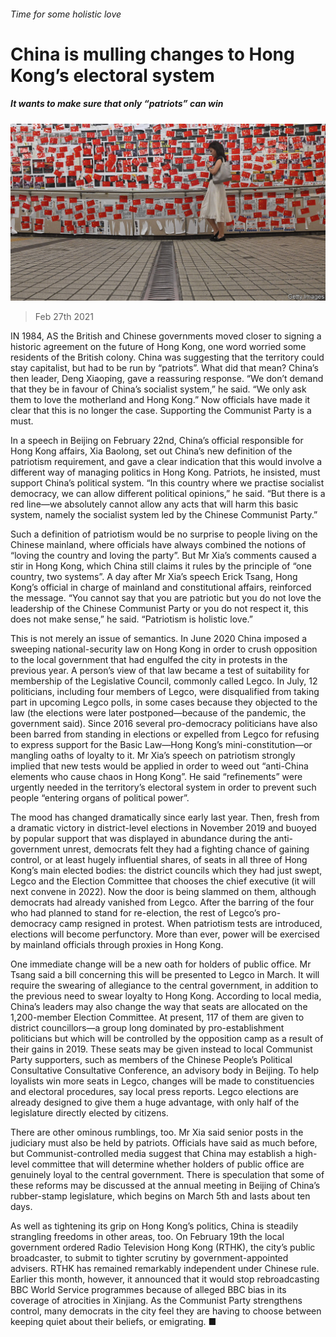 ###### Time for some holistic love

# China is mulling changes to Hong Kong’s electoral system 

##### It wants to make sure that only “patriots” can win 

![image](images/20210227_CNP001_0.jpg) 

> Feb 27th 2021 


IN 1984, AS the British and Chinese governments moved closer to signing a historic agreement on the future of Hong Kong, one word worried some residents of the British colony. China was suggesting that the territory could stay capitalist, but had to be run by “patriots”. What did that mean? China’s then leader, Deng Xiaoping, gave a reassuring response. “We don’t demand that they be in favour of China’s socialist system,” he said. “We only ask them to love the motherland and Hong Kong.” Now officials have made it clear that this is no longer the case. Supporting the Communist Party is a must.


In a speech in Beijing on February 22nd, China’s official responsible for Hong Kong affairs, Xia Baolong, set out China’s new definition of the patriotism requirement, and gave a clear indication that this would involve a different way of managing politics in Hong Kong. Patriots, he insisted, must support China’s political system. “In this country where we practise socialist democracy, we can allow different political opinions,” he said. “But there is a red line—we absolutely cannot allow any acts that will harm this basic system, namely the socialist system led by the Chinese Communist Party.”



Such a definition of patriotism would be no surprise to people living on the Chinese mainland, where officials have always combined the notions of “loving the country and loving the party”. But Mr Xia’s comments caused a stir in Hong Kong, which China still claims it rules by the principle of “one country, two systems”. A day after Mr Xia’s speech Erick Tsang, Hong Kong’s official in charge of mainland and constitutional affairs, reinforced the message. “You cannot say that you are patriotic but you do not love the leadership of the Chinese Communist Party or you do not respect it, this does not make sense,” he said. “Patriotism is holistic love.”


This is not merely an issue of semantics. In June 2020 China imposed a sweeping national-security law on Hong Kong in order to crush opposition to the local government that had engulfed the city in protests in the previous year. A person’s view of that law became a test of suitability for membership of the Legislative Council, commonly called Legco. In July, 12 politicians, including four members of Legco, were disqualified from taking part in upcoming Legco polls, in some cases because they objected to the law (the elections were later postponed—because of the pandemic, the government said). Since 2016 several pro-democracy politicians have also been barred from standing in elections or expelled from Legco for refusing to express support for the Basic Law—Hong Kong’s mini-constitution—or mangling oaths of loyalty to it. Mr Xia’s speech on patriotism strongly implied that new tests would be applied in order to weed out “anti-China elements who cause chaos in Hong Kong”. He said “refinements” were urgently needed in the territory’s electoral system in order to prevent such people “entering organs of political power”.


The mood has changed dramatically since early last year. Then, fresh from a dramatic victory in district-level elections in November 2019 and buoyed by popular support that was displayed in abundance during the anti-government unrest, democrats felt they had a fighting chance of gaining control, or at least hugely influential shares, of seats in all three of Hong Kong’s main elected bodies: the district councils which they had just swept, Legco and the Election Committee that chooses the chief executive (it will next convene in 2022). Now the door is being slammed on them, although democrats had already vanished from Legco. After the barring of the four who had planned to stand for re-election, the rest of Legco’s pro-democracy camp resigned in protest. When patriotism tests are introduced, elections will become perfunctory. More than ever, power will be exercised by mainland officials through proxies in Hong Kong.


One immediate change will be a new oath for holders of public office. Mr Tsang said a bill concerning this will be presented to Legco in March. It will require the swearing of allegiance to the central government, in addition to the previous need to swear loyalty to Hong Kong. According to local media, China’s leaders may also change the way that seats are allocated on the 1,200-member Election Committee. At present, 117 of them are given to district councillors—a group long dominated by pro-establishment politicians but which will be controlled by the opposition camp as a result of their gains in 2019. These seats may be given instead to local Communist Party supporters, such as members of the Chinese People’s Political Consultative Consultative Conference, an advisory body in Beijing. To help loyalists win more seats in Legco, changes will be made to constituencies and electoral procedures, say local press reports. Legco elections are already designed to give them a huge advantage, with only half of the legislature directly elected by citizens. 


There are other ominous rumblings, too. Mr Xia said senior posts in the judiciary must also be held by patriots. Officials have said as much before, but Communist-controlled media suggest that China may establish a high-level committee that will determine whether holders of public office are genuinely loyal to the central government. There is speculation that some of these reforms may be discussed at the annual meeting in Beijing of China’s rubber-stamp legislature, which begins on March 5th and lasts about ten days.


As well as tightening its grip on Hong Kong’s politics, China is steadily strangling freedoms in other areas, too. On February 19th the local government ordered Radio Television Hong Kong (RTHK), the city’s public broadcaster, to submit to tighter scrutiny by government-appointed advisers. RTHK has remained remarkably independent under Chinese rule. Earlier this month, however, it announced that it would stop rebroadcasting BBC World Service programmes because of alleged BBC bias in its coverage of atrocities in Xinjiang. As the Communist Party strengthens control, many democrats in the city feel they are having to choose between keeping quiet about their beliefs, or emigrating. ■

